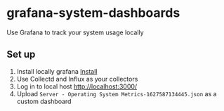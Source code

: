 # grafana-system-dashboards
Use Grafana to track your system usage locally

## Set up
  1. Install locally grafana [Install](https://grafana.com/docs/grafana/latest/installation/)
  2. Use Collectd and Influx as your collectors
  3. Log in to local host [http://localhost:3000/](http://localhost:3000/)
  4. Upload ```Server - Operating System Metrics-1627587134445.json``` as a custom dashboard
